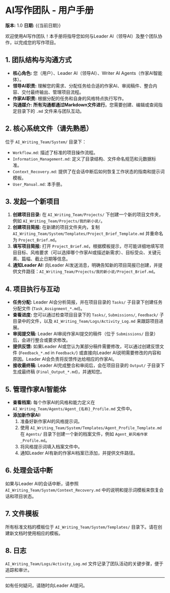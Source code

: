 # AI写作团队 - 用户手册

**版本:** 1.0
**日期:** {{当前日期}}

欢迎使用AI写作团队！本手册将指导您如何与Leader AI（领导AI）及整个团队协作，以完成您的写作项目。

## 1. 团队结构与沟通方式

*   **核心角色:** 您（用户）、Leader AI（领导AI）、Writer AI Agents（作家AI智能体）。
*   **领导AI职责:** 理解您的需求、分配任务给合适的作家AI、审阅稿件、整合内容、交付最终输出、管理项目流程。
*   **作家AI职责:** 根据分配的任务和自身的风格特点执行写作。
*   **沟通媒介:** **所有沟通都通过Markdown文件进行**。您需要创建、编辑或查阅指定目录下的 `.md` 文件来与团队互动。

## 2. 核心系统文件（请先熟悉）

位于 `AI_Writing_Team/System/` 目录下：

*   `Workflow.md`: 描述了标准的项目操作流程。
*   `Information_Management.md`: 定义了目录结构、文件命名规范和元数据标准。
*   `Context_Recovery.md`: 提供了在会话中断后如何恢复工作状态的指南和提示词模板。
*   `User_Manual.md`: 本手册。

## 3. 发起一个新项目

1.  **创建项目目录:** 在 `AI_Writing_Team/Projects/` 下创建一个新的项目文件夹，例如 `AI_Writing_Team/Projects/我的新小说/`。
2.  **创建项目简报:** 在新建的项目文件夹内，复制 `AI_Writing_Team/System/Templates/Project_Brief_Template.md` 并重命名为 `Project_Brief.md`。
3.  **填写项目简报:** 打开 `Project_Brief.md`，根据模板提示，尽可能详细地填写项目目标、风格要求（可以选择哪个作家AI或描述新需求）、目标受众、关键元素、篇幅、截止日期等信息。
4.  **通知Leader AI:** 向Leader AI发送消息，明确告知新的项目简报已创建，并提供文件路径：`AI_Writing_Team/Projects/我的新小说/Project_Brief.md`。

## 4. 项目执行与互动

*   **任务分配:** Leader AI会分析简报，并在项目目录的 `Tasks/` 子目录下创建任务分配文件 (`Task_Assignment_*.md`)。
*   **查看进度:** 您可以通过检查项目目录下的 `Tasks/`, `Submissions/`, `Feedback/` 子目录中的文件，以及 `AI_Writing_Team/Logs/Activity_Log.md` 来跟踪项目进展。
*   **审阅提交稿:** Leader AI审阅作家AI提交的稿件（位于 `Submissions/` 目录）后，会进行整合或要求修改。
*   **提供反馈:** 如果Leader AI或您认为某部分稿件需要修改，可以通过创建反馈文件 (`Feedback_*.md` in `Feedback/`) 或直接向Leader AI说明需要修改的内容和原因。Leader AI会负责将反馈传达给相应的作家AI。
*   **接收最终稿:** Leader AI完成整合和审阅后，会在项目目录的 `Output/` 子目录下生成最终稿 (`Final_Output_*.md`)，并通知您。

## 5. 管理作家AI智能体

*   **查看档案:** 每个作家AI的风格和能力定义在 `AI_Writing_Team/Agents/Agent_{名称}_Profile.md` 文件中。
*   **添加新作家AI:**
    1.  准备好新作家AI的风格提示词。
    2.  使用 `AI_Writing_Team/System/Templates/Agent_Profile_Template.md` 在 `Agents/` 目录下创建一个新的档案文件，例如 `Agent_新风格作家_Profile.md`。
    3.  将风格提示词填入档案文件中。
    4.  通知Leader AI有新的作家AI档案已添加，并提供文件路径。

## 6. 处理会话中断

如果与Leader AI的会话中断，请参照 `AI_Writing_Team/System/Context_Recovery.md` 中的说明和提示词模板来恢复会话和项目状态。

## 7. 文件模板

所有标准文档的模板位于 `AI_Writing_Team/System/Templates/` 目录下。请在创建新文档时使用相应的模板。

## 8. 日志

`AI_Writing_Team/Logs/Activity_Log.md` 文件记录了团队活动的关键步骤，便于追踪和审计。

---

如有任何疑问，请随时向Leader AI提问。 